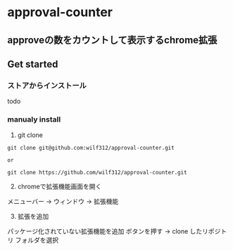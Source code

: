 # approval-counter

## approveの数をカウントして表示するchrome拡張

## Get started

### ストアからインストール

todo

### manualy install

1. git clone

```
git clone git@github.com:wilf312/approval-counter.git

or

git clone https://github.com/wilf312/approval-counter.git
```

2. chromeで拡張機能画面を開く

メニューバー → ウィンドウ → 拡張機能

3. 拡張を追加

パッケージ化されていない拡張機能を追加 ボタンを押す → clone したリポジトリ フォルダを選択
